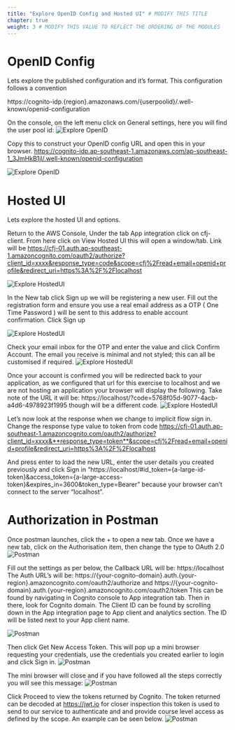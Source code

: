 ```yaml
---
title: "Explore OpenID Config and Hosted UI" # MODIFY THIS TITLE
chapter: true
weight: 3 # MODIFY THIS VALUE TO REFLECT THE ORDERING OF THE MODULES
---
```


<!-- MORE SUBMODULES CAN BE ADDED TO DIVIDE UP THE SETUP INTO SMALLER SECTIONS -->
<!-- COPY AND PASTE THIS SUBMODULE FILE, RENAME, AND CHANGE THE CONTENTS AS NECESSARY -->

# OpenID Config <!-- MODIFY THIS HEADING IF NECESSARY -->
Lets explore the published configuration and it’s format. This configuration follows a convention

https://cognito-idp.{region}.amazonaws.com/{userpoolid}/.well-known/openid-configuration

On the console, on the left menu click on General settings, here you will find the user pool id:
![Explore OpenID](/images/24-explore-openid-01.png)

Copy this to construct your OpenID config URL and open this in your browser. 
https://cognito-idp.ap-southeast-1.amazonaws.com/ap-southeast-1_3JmHkB1jl/.well-known/openid-configuration

![Explore OpenID](/images/25-explore-openid-02.png)

# Hosted UI

Lets explore the hosted UI and options.

Return to the AWS Console, Under the tab App integration click on cfj-client. From here click on View Hosted UI this will open a window/tab. Link will be https://cfj-01.auth.ap-southeast-1.amazoncognito.com/oauth2/authorize?client_id=xxxx&response_type=code&scope=cfj%2Fread+email+openid+profile&redirect_uri=https%3A%2F%2Flocalhost

![Explore HostedUI](/images/25-explore-hostedui-01.png)

In the New tab click Sign up we will be registering a new user. Fill out the registration form and ensure you use a real email address as a OTP ( One Time Password ) will be sent to this address to enable account confirmation. Click Sign up

![Explore HostedUI](/images/27-explore-hostedui-03.png)

Check your email inbox for the OTP and enter the value and click Confirm Account. The email you receive is minimal and not styled; this can all be customised if required.
![Explore HostedUI](/images/28-explore-hostedui-04.png)

Once your account is confirmed you will be redirected back to your application, as we configured that url for this exercise to localhost and we are not hosting an application your browser will display the following.
Take note of the URL it will be: https://localhost/?code=5768f05d-9077-4acb-a4d6-4978923f1995 though will be a different code.
![Explore HostedUI](/images/29-explore-hostedui-05.png)


Let’s now look at the response when we change to implicit flow sign in. Change the response type value to token from code 
https://cfj-01.auth.ap-southeast-1.amazoncognito.com/oauth2/authorize?client_id=xxxx&**response_type=token**&scope=cfj%2Fread+email+openid+profile&redirect_uri=https%3A%2F%2Flocalhost

And press enter to load the new URL, enter the user details you created previously and click Sign in
“https://localhost/#id_token={a-large-id-token}&access_token={a-large-access-token}&expires_in=3600&token_type=Bearer” because your browser can’t connect to the server “localhost”.


# Authorization in Postman
Once postman launches, click the + to open a new tab. Once we have a new tab, click on the Authorisation item, then change the type to OAuth 2.0
![Postman](/images/30-postman-06.png)

Fill out the settings as per below, the Callback URL will be: https://localhost The Auth URL’s will be: https://{your-cognito-domain}.auth.{your-region}.amazoncognito.com/oauth2/authorize and https://{your-cognito-domain}.auth.{your-region}.amazoncognito.com/oauth2/token This can be found by navigating in Cognito console to App integration tab. Then in there, look for Cognito domain. The Client ID can be found by scrolling down in the App integration page to App client and analytics section. The ID will be listed next to your App client name.

![Postman](/images/31-postman-07.png)

Then click Get New Access Token. This will pop up a mini browser requesting your credentials, use the credentials you created earlier to login and click Sign in.
![Postman](/images/33-postman-09.png)

The mini browser will close and if you have followed all the steps correctly you will see this message:
![Postman](/images/34-postman-10.png)

Click Proceed to view the tokens returned by Cognito. The token returned can be decoded at https://jwt.io for closer inspection this token is used to send to our service to authenticate and and provide course level access as defined by the scope. An example can be seen below.
![Postman](/images/35-postman-11.png)
